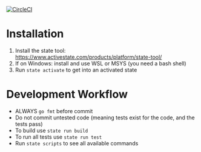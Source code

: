 [![CircleCI](https://circleci.com/gh/ActiveState/cli.svg?style=shield&circle-token=e439410d217d72704e82808bdc3bbe78b6ecbf21)](https://circleci.com/gh/ActiveState/cli)

# Installation

 1. Install the state tool: https://www.activestate.com/products/platform/state-tool/
 2. If on Windows: install and use WSL or MSYS (you need a bash shell)
 3. Run `state activate` to get into an activated state

# Development Workflow

 * ALWAYS `go fmt` before commit
 * Do not commit untested code (meaning tests exist for the code, and the tests pass)
 * To build use `state run build`
 * To run all tests use `state run test`
 * Run `state scripts` to see all available commands
